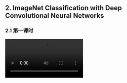 ## 2. ImageNet Classification with Deep Convolutional Neural Networks

### 2.1 第一课时

<video width=50% src="002-imagenet-classification-with-deep-convolutional-neural-networks/002-1.mp4"  controls="controls" >

任务名称：了解论文研究背景成果及意义。了解神经网络处理图像分类问题的趋势。掌握图神经网络进行图像分类流程，掌握特征的概念。

任务简介：通读paper，观看导读视频。

任务详解:  

本节视频主要介绍论文的论文研究背景、成果及意义，让同学们简单了解alexnet的研究背景，取得了什么成果，以及它的研究意义。对论文有大概的认识。我还会对

神经网络应用在图像分类的发展趋势，其中提到了一些比较前沿的论文，对于基础较好的并且感兴趣的同学可以从网上查阅相关文献。还简单介绍了同学们学习本课程

需要的基础知识，方便同学们查补缺漏，哪个知识点不熟悉可以重点学习一下，这样学起来才能不费力气。最后介绍了本次的课程安排，希望同学们结合课程时间的安排及自身的理解程度好好预习好好复习，争取有所收获。

通读paper时，重点看paper摘要部分网络大体结构及使用的防过拟合技术， 3.1 Relu，3.5 Overall Architecture, 4 Reducing Overfifitting其他略读。

论文原文下载：

链接：https://pan.baidu.com/s/1POBZbWsOIXIgIGBCtCXFSg 

提取码：czuy 

打卡要求：文字打卡不少于20字

1. alexnet网络结构包含几层卷积层, 几层全连接层。

2. 使用了哪些防过拟合技术。

3. 神经网络处理图像分类问题流程。



### 2.2 第二课时

<video width=50% src="002-imagenet-classification-with-deep-convolutional-neural-networks/002-2.mp4"  controls="controls" >

任务名称：了解alxnet论文整体结构，了解网络特点。掌握网络训练的原理，掌握特征尺寸，参数量及连接数目计算方法。掌握relu,  dropout。

任务简介：观看论文详解视频2.1和2.2

任务详解：

本节课首先回顾了一下上节课节内容，然后介绍了论文整体框架，为同学们今后自己写论文提供一个结构思路。介绍了神经网络处理图像分类问题流程，主要是从原理的角度来讲解这个流程让同学们从原理上理解为什么神经网络可以完成图像分类的任务，同学们需要掌握。视频第二部分为alexnet网络结构及部分参数计算，参数包括可训练的参数数量及结构中的连接数量。参数计算很重要需要同学们认真学习这部分。第三部分为网络超参数的设置及训练，主要包括网络的一些超参数的具体值，及alexnet采取了哪种训练策略。第四部分内容为alxnet网络的特点，属于总结性的内容，总结了网络的一些特点同学们了解即可。

打卡要求：

1. 图片一张（作业写在纸上拍摄图片）

写出alexnet每层输入特征图尺寸，输出特征图尺寸，可训练参数的数量，连接的数量。

2. 文字不少于10个字。

网络使用了哪些防过拟合技术。各有什么优点。



### 2.3 第三课时

<video width=50% src="002-imagenet-classification-with-deep-convolutional-neural-networks/002-3.mp4"  controls="controls" >

任务名称：了解alxnet论文整体结构，了解网络特点。掌握网络训练的原理，掌握特征尺寸，参数量及连接数目计算方法。掌握relu,  dropout。

任务简介：观看论文详解视频2.1和2.2

任务详解：

本节课首先回顾了一下上节课节内容，然后介绍了论文整体框架，为同学们今后自己写论文提供一个结构思路。介绍了神经网络处理图像分类问题流程，主要是从原理的角度来讲解这个流程让同学们从原理上理解为什么神经网络可以完成图像分类的任务，同学们需要掌握。视频第二部分为alexnet网络结构及部分参数计算，参数包括可训练的参数数量及结构中的连接数量。参数计算很重要需要同学们认真学习这部分。第三部分为网络超参数的设置及训练，主要包括网络的一些超参数的具体值，及alexnet采取了哪种训练策略。第四部分内容为alxnet网络的特点，属于总结性的内容，总结了网络的一些特点同学们了解即可。

打卡要求：

1. 图片一张（作业写在纸上拍摄图片）

写出alexnet每层输入特征图尺寸，输出特征图尺寸，可训练参数的数量，连接的数量。

2. 文字不少于10个字。

网络使用了哪些防过拟合技术。各有什么优点。



### 2.4 第四课时

<video width=50% src="002-imagenet-classification-with-deep-convolutional-neural-networks/002-4.mp4"  controls="controls" >

任务名称：掌握网络训练代码，掌握网络测试代码，了解图像基础知识。

任务简介：观看论文精读视频第三课时上和第三课时下

任务详解：

本次课程内容比较多，一共包含了7部分，第一部分为上节内容回顾主要复习一下上节重点内容，第二部为图像基础知识补充，让同学们进一步认识图像，图像基础知识同学了解即可。第三部分主要讲了运行工程代码需要的环境，数据集合及权重文件，代码环境需要同学们自己配置好。第四部分为重点代码讲解主要讲解了alexnet网络定义部分的代码并且使用tensorboard可视化整个网络结构及部分节点的细节内容。同学们通过代码学习可以详细了解如何使用tensorflow构建网络结构。第五部分为训练模型，讲解了主程序，学习了这部分同学们会从代码层次上了解训练模型的步骤。第六部分为模型测试，主要详细讲解了测试代码，并以三张图为示例展示了测试结果，使用代码可视化了第一层卷积核，第二个卷积层的一组卷积核与斑马图片经过第一个卷积层之后的特征。第七部分为总结与讨论，包括深度学习中的一些问题及解决方法，总结了本节课的内容，最后简单叙述了一下实际训练工程中可能出现的问题及解决办法。同学们重点关注下训练网络可能出现的问题今后遇到相同问题就不会特别难解决。

附第二课时和第三课时的代码下载链接：

链接：https://pan.baidu.com/s/1GrqUiWbVOKNnB5KD2FUR3Q 

提取码：gbpz 

打卡要求：

1. 跑通测试程序，给出运行结果。（提交图片一张）

2. tensorboard可视化网络结构（无gpu）给出网络可视化结构图（提交图片一张）

选做：运行微调模型程序(有gpu)选做， 给出训练过程图

3. 使用python代码可视化第一层权重（提交图片一张）



### 2.5 第五课时

<video width=50% src="002-imagenet-classification-with-deep-convolutional-neural-networks/002-5.mp4"  controls="controls" >

任务名称：掌握网络训练代码，掌握网络测试代码，了解图像基础知识。

任务简介：观看论文精读视频第三课时上和第三课时下

任务详解：

本次课程内容比较多，一共包含了7部分，第一部分为上节内容回顾主要复习一下上节重点内容，第二部为图像基础知识补充，让同学们进一步认识图像，图像基础知识同学了解即可。第三部分主要讲了运行工程代码需要的环境，数据集合及权重文件，代码环境需要同学们自己配置好。第四部分为重点代码讲解主要讲解了alexnet网络定义部分的代码并且使用tensorboard可视化整个网络结构及部分节点的细节内容。同学们通过代码学习可以详细了解如何使用tensorflow构建网络结构。第五部分为训练模型，讲解了主程序，学习了这部分同学们会从代码层次上了解训练模型的步骤。第六部分为模型测试，主要详细讲解了测试代码，并以三张图为示例展示了测试结果，使用代码可视化了第一层卷积核，第二个卷积层的一组卷积核与斑马图片经过第一个卷积层之后的特征。第七部分为总结与讨论，包括深度学习中的一些问题及解决方法，总结了本节课的内容，最后简单叙述了一下实际训练工程中可能出现的问题及解决办法。同学们重点关注下训练网络可能出现的问题今后遇到相同问题就不会特别难解决。

附第二课时和第三课时的代码下载链接：

链接：https://pan.baidu.com/s/1GrqUiWbVOKNnB5KD2FUR3Q 

提取码：gbpz 



打卡要求：

1. 跑通测试程序，给出运行结果。（提交图片一张）

2. tensorboard可视化网络结构（无gpu）给出网络可视化结构图（提交图片一张）

选做：运行微调模型程序(有gpu)选做， 给出训练过程图

3. 使用python代码可视化第一层权重（提交图片一张）